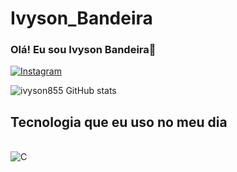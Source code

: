 # Ivyson_Bandeira

### Olá! Eu sou Ivyson Bandeira👋

[![Instagram](https://img.shields.io/badge/Instagram-E4405F?style=for-the-badge&logo=instagram&logoColor=white)](https://instagram.com/ivysonbandeiraa?igshid=OGQ5ZDc2ODk2ZA==)

![ivyson855 GitHub stats](https://github-readme-stats.vercel.app/api?username=ivyson855&show_icons=true&theme=radical)

## Tecnologia que eu uso no meu dia

<div style ="display: inline_block">
<br/>
<img aling="center" alt="C"
src="https://img.shields.io/badge/C-00599C?style=for-the-badge&logo=c&logoColor=white"/>
</div>
